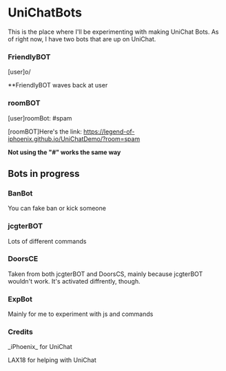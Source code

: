 # UniChatBots
This is the place where I'll be experimenting with making UniChat Bots. As of right now, I have two bots that are up on UniChat. 

### FriendlyBOT
[user]o/

**FriendlyBOT waves back at user

### roomBOT
[user]roomBot: #spam

[roomBOT]Here's the link: https://legend-of-iphoenix.github.io/UniChatDemo/?room=spam

**Not using the "\#\" works the same way**
## Bots in progress

### BanBot
You can fake ban or kick someone

### jcgterBOT
Lots of different commands

### DoorsCE
Taken from both jcgterBOT and DoorsCS, mainly because jcgterBOT wouldn't work. It's activated diffrently, though.

### ExpBot
Mainly for me to experiment with js and commands
### Credits
\_iPhoenix\_ for UniChat

LAX18 for helping with UniChat
